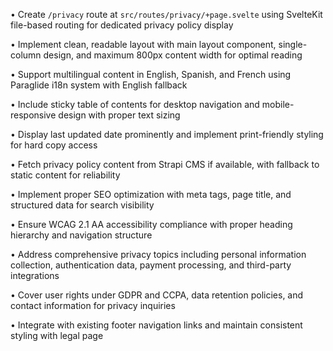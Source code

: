 • Create `/privacy` route at `src/routes/privacy/+page.svelte` using SvelteKit file-based routing for dedicated privacy policy display

• Implement clean, readable layout with main layout component, single-column design, and maximum 800px content width for optimal reading

• Support multilingual content in English, Spanish, and French using Paraglide i18n system with English fallback

• Include sticky table of contents for desktop navigation and mobile-responsive design with proper text sizing

• Display last updated date prominently and implement print-friendly styling for hard copy access

• Fetch privacy policy content from Strapi CMS if available, with fallback to static content for reliability

• Implement proper SEO optimization with meta tags, page title, and structured data for search visibility

• Ensure WCAG 2.1 AA accessibility compliance with proper heading hierarchy and navigation structure

• Address comprehensive privacy topics including personal information collection, authentication data, payment processing, and third-party integrations

• Cover user rights under GDPR and CCPA, data retention policies, and contact information for privacy inquiries

• Integrate with existing footer navigation links and maintain consistent styling with legal page